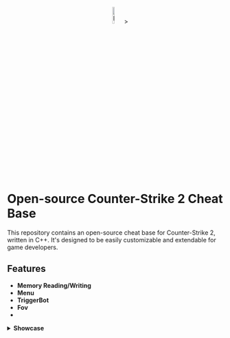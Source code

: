 <p align="center">
  <img src="https://github.com/PhilipPanda/CS2-External-Base/blob/main/Images/logo.png?raw=true" alt="Logo" width="10%">>
</p>

# Open-source Counter-Strike 2 Cheat Base

This repository contains an open-source cheat base for Counter-Strike 2, written in C++. It's designed to be easily customizable and extendable for game developers.

## Features

- **Memory Reading/Writing**
- **Menu**
- **TriggerBot**
- **Fov**
- 
<details>
  <summary><strong>Showcase</strong></summary>
  <p align="center">
    <img src="https://github.com/PhilipPanda/CS2-External-Base/blob/main/Images/combat.png?raw=true" alt="Feature Image 1">
    <img src="https://github.com/PhilipPanda/CS2-External-Base/blob/main/Images/visuals.png?raw=true" alt="Feature Image 2">
    <img src="https://github.com/PhilipPanda/CS2-External-Base/blob/main/Images/misc.png?raw=true" alt="Feature Image 3">
    <img src="https://github.com/PhilipPanda/CS2-External-Base/blob/main/Images/ingame.png?raw=true" alt="Feature Image 3">
  </p>
</details>
